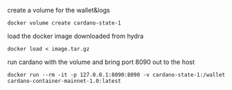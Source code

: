 create a volume for the wallet&logs

`docker volume create cardano-state-1`

load the docker image downloaded from hydra

`docker load < image.tar.gz`

run cardano with the volume and bring port 8090 out to the host

`docker run --rm -it -p 127.0.0.1:8090:8090 -v cardano-state-1:/wallet cardano-container-mainnet-1.0:latest`
